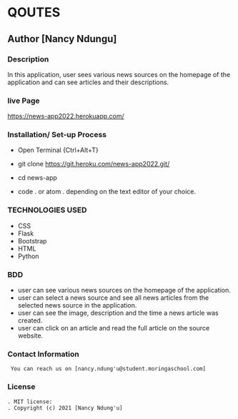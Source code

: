 # QOUTES
## Author [Nancy Ndungu]

### Description
In this application, user sees various news sources on the homepage of the application and can see articles and their descriptions.
### live Page
https://news-app2022.herokuapp.com/

### Installation/ Set-up Process
* Open Terminal {Ctrl+Alt+T}

* git clone https://git.heroku.com/news-app2022.git/

* cd news-app

* code . or atom . depending on the text editor of your choice.

### TECHNOLOGIES USED
  * CSS
  * Flask
  * Bootstrap
  * HTML
  * Python

### BDD
  * user can see various news sources on the homepage of the application.
  * user can select a news source and see all news articles from the selected news source in the application.
  * user can see the image, description and the time a news article was created.
  * user can click on an article and read the full article on the source website.

### Contact Information
     You can reach us on [nancy.ndung'u@student.moringaschool.com] 

### License
    . MIT license:
    . Copyright (c) 2021 [Nancy Ndung'u]